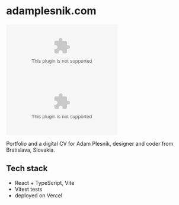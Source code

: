 # adamplesnik.com

!['License'](https://flat.badgen.net/github/license/adamplesnik/adamplesnik.com)
!['Checks'](https://flat.badgen.net/github/checks/adamplesnik/adamplesnik.com)

Portfolio and a digital CV for Adam Plesník, designer and coder from Bratislava, Slovakia.

## Tech stack

- React + TypeScript, Vite
- Vitest tests
- deployed on Vercel
